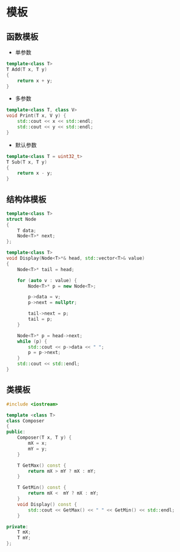 <!--
 * @Brief        : 
 * @Author       : dmjcb
 * @Date         : 2022-02-20 18:19:47
 * @LastEditors  : dmjcb@outlook.com
 * @LastEditTime : 2024-09-23 00:06:15
-->

# 模板

## 函数模板

- 单参数

```c++
template<class T>
T Add(T x, T y)
{
    return x + y;
}
```

- 多参数

```c++
template<class T, class V>
void Print(T x, V y) {
    std::cout << x << std::endl;
    std::cout << y << std::endl;
}
```

- 默认参数

```c++
template<class T = uint32_t>
T Sub(T x, T y)
{
    return x - y;
}
```

## 结构体模板

```c++
template<class T>
struct Node
{
    T data;
    Node<T>* next;
};

template<class T>
void Display(Node<T>*& head, std::vector<T>& value)
{
    Node<T>* tail = head;

    for (auto v : value) {
        Node<T>* p = new Node<T>;

        p->data = v;
        p->next = nullptr;

        tail->next = p;
        tail = p;
    }

    Node<T>* p = head->next;
    while (p) {
        std::cout << p->data << " ";
        p = p->next;
    }
    std::cout << std::endl;
}
```

## 类模板

```c++
#include <iostream>

template <class T>
class Composer
{
public:
    Composer(T x, T y) {
        mX = x;
        mY = y;
    }

    T GetMax() const {
        return mX > mY ? mX : mY;
    }

    T GetMin() const {
        return mX <  mY ? mX : mY;
    }
    void Display() const {
        std::cout << GetMax() << " " << GetMin() << std::endl;
    }

private:
    T mX;
    T mY;
};
```

